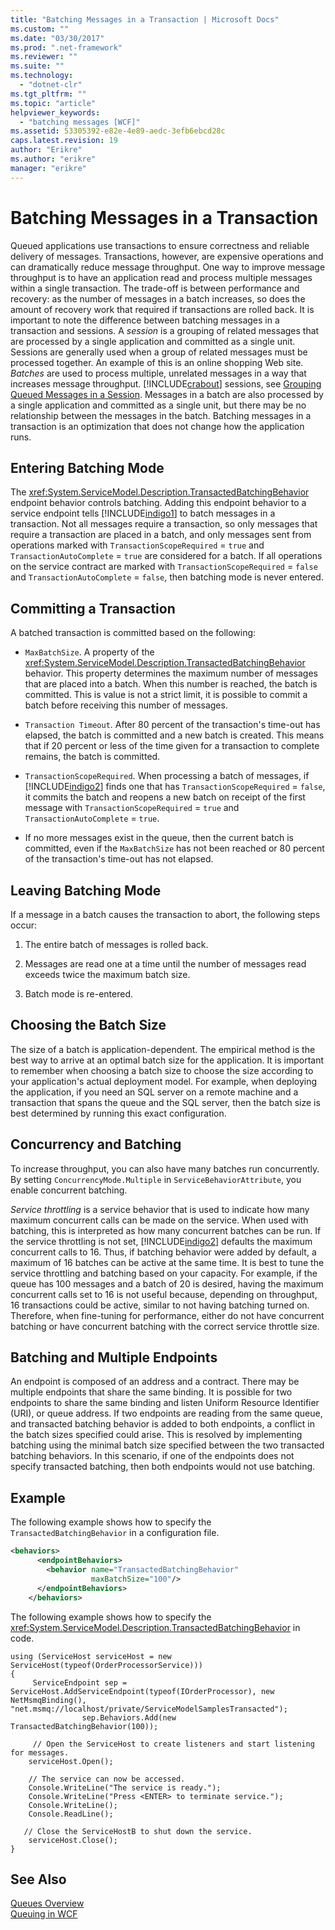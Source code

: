 ```yaml
---
title: "Batching Messages in a Transaction | Microsoft Docs"
ms.custom: ""
ms.date: "03/30/2017"
ms.prod: ".net-framework"
ms.reviewer: ""
ms.suite: ""
ms.technology: 
  - "dotnet-clr"
ms.tgt_pltfrm: ""
ms.topic: "article"
helpviewer_keywords: 
  - "batching messages [WCF]"
ms.assetid: 53305392-e82e-4e89-aedc-3efb6ebcd28c
caps.latest.revision: 19
author: "Erikre"
ms.author: "erikre"
manager: "erikre"
---
```

# Batching Messages in a Transaction
Queued applications use transactions to ensure correctness and reliable delivery of messages. Transactions, however, are expensive operations and can dramatically reduce message throughput. One way to improve message throughput is to have an application read and process multiple messages within a single transaction. The trade-off is between performance and recovery: as the number of messages in a batch increases, so does the amount of recovery work that required if transactions are rolled back. It is important to note the difference between batching messages in a transaction and sessions. A *session* is a grouping of related messages that are processed by a single application and committed as a single unit. Sessions are generally used when a group of related messages must be processed together. An example of this is an online shopping Web site. *Batches* are used to process multiple, unrelated messages in a way that increases message throughput. [!INCLUDE[crabout](../../../../includes/crabout-md.md)] sessions, see [Grouping Queued Messages in a Session](../../../../docs/framework/wcf/feature-details/grouping-queued-messages-in-a-session.md). Messages in a batch are also processed by a single application and committed as a single unit, but there may be no relationship between the messages in the batch. Batching messages in a transaction is an optimization that does not change how the application runs.  
  
## Entering Batching Mode  
 The <xref:System.ServiceModel.Description.TransactedBatchingBehavior> endpoint behavior controls batching. Adding this endpoint behavior to a service endpoint tells [!INCLUDE[indigo1](../../../../includes/indigo1-md.md)] to batch messages in a transaction. Not all messages require a transaction, so only messages that require a transaction are placed in a batch, and only messages sent from operations marked with `TransactionScopeRequired` = `true` and `TransactionAutoComplete` = `true` are considered for a batch. If all operations on the service contract are marked with `TransactionScopeRequired` = `false` and `TransactionAutoComplete` = `false`, then batching mode is never entered.  
  
## Committing a Transaction  
 A batched transaction is committed based on the following:  
  
-   `MaxBatchSize`. A property of the <xref:System.ServiceModel.Description.TransactedBatchingBehavior> behavior. This property determines the maximum number of messages that are placed into a batch. When this number is reached, the batch is committed. This is value is not a strict limit, it is possible to commit a batch before receiving this number of messages.  
  
-   `Transaction Timeout`. After 80 percent of the transaction's time-out has elapsed, the batch is committed and a new batch is created. This means that if 20 percent or less of the time given for a transaction to complete remains, the batch is committed.  
  
-   `TransactionScopeRequired`. When processing a batch of messages, if [!INCLUDE[indigo2](../../../../includes/indigo2-md.md)] finds one that has `TransactionScopeRequired` = `false`, it commits the batch and reopens a new batch on receipt of the first message with `TransactionScopeRequired` = `true` and `TransactionAutoComplete` = `true`.  
  
-   If no more messages exist in the queue, then the current batch is committed, even if the `MaxBatchSize` has not been reached or 80 percent of the transaction's time-out has not elapsed.  
  
## Leaving Batching Mode  
 If a message in a batch causes the transaction to abort, the following steps occur:  
  
1.  The entire batch of messages is rolled back.  
  
2.  Messages are read one at a time until the number of messages read exceeds twice the maximum batch size.  
  
3.  Batch mode is re-entered.  
  
## Choosing the Batch Size  
 The size of a batch is application-dependent. The empirical method is the best way to arrive at an optimal batch size for the application. It is important to remember when choosing a batch size to choose the size according to your application's actual deployment model. For example, when deploying the application, if you need an SQL server on a remote machine and a transaction that spans the queue and the SQL server, then the batch size is best determined by running this exact configuration.  
  
## Concurrency and Batching  
 To increase throughput, you can also have many batches run concurrently. By setting `ConcurrencyMode.Multiple` in `ServiceBehaviorAttribute`, you enable concurrent batching.  
  
 *Service throttling* is a service behavior that is used to indicate how many maximum concurrent calls can be made on the service. When used with batching, this is interpreted as how many concurrent batches can be run. If the service throttling is not set, [!INCLUDE[indigo2](../../../../includes/indigo2-md.md)] defaults the maximum concurrent calls to 16. Thus, if batching behavior were added by default, a maximum of 16 batches can be active at the same time. It is best to tune the service throttling and batching based on your capacity. For example, if the queue has 100 messages and a batch of 20 is desired, having the maximum concurrent calls set to 16 is not useful because, depending on throughput, 16 transactions could be active, similar to not having batching turned on. Therefore, when fine-tuning for performance, either do not have concurrent batching or have concurrent batching with the correct service throttle size.  
  
## Batching and Multiple Endpoints  
 An endpoint is composed of an address and a contract. There may be multiple endpoints that share the same binding. It is possible for two endpoints to share the same binding and listen Uniform Resource Identifier (URI), or queue address. If two endpoints are reading from the same queue, and transacted batching behavior is added to both endpoints, a conflict in the batch sizes specified could arise. This is resolved by implementing batching using the minimal batch size specified between the two transacted batching behaviors. In this scenario, if one of the endpoints does not specify transacted batching, then both endpoints would not use batching.  
  
## Example  
 The following example shows how to specify the `TransactedBatchingBehavior` in a configuration file.  
  
```xml  
<behaviors>  
      <endpointBehaviors>  
        <behavior name="TransactedBatchingBehavior"  
                  maxBatchSize="100"/>  
      </endpointBehaviors>  
    </behaviors>  
```  
  
 The following example shows how to specify the <xref:System.ServiceModel.Description.TransactedBatchingBehavior> in code.  
  
```  
using (ServiceHost serviceHost = new ServiceHost(typeof(OrderProcessorService)))  
{  
     ServiceEndpoint sep = ServiceHost.AddServiceEndpoint(typeof(IOrderProcessor), new NetMsmqBinding(), "net.msmq://localhost/private/ServiceModelSamplesTransacted");  
                sep.Behaviors.Add(new TransactedBatchingBehavior(100));  
  
     // Open the ServiceHost to create listeners and start listening for messages.  
    serviceHost.Open();  
  
    // The service can now be accessed.  
    Console.WriteLine("The service is ready.");  
    Console.WriteLine("Press <ENTER> to terminate service.");  
    Console.WriteLine();  
    Console.ReadLine();  
  
   // Close the ServiceHostB to shut down the service.  
    serviceHost.Close();  
}  
```  
  
## See Also  
 [Queues Overview](../../../../docs/framework/wcf/feature-details/queues-overview.md)   
 [Queuing in WCF](../../../../docs/framework/wcf/feature-details/queuing-in-wcf.md)